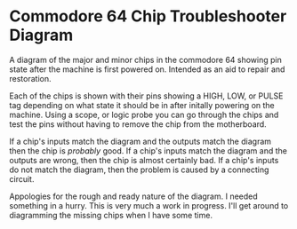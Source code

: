 # Commodore 64 Chip Troubleshooter Diagram

A diagram of the major and minor chips in the commodore 64 showing pin state after the machine is first powered on. Intended as an aid to repair and restoration.

Each of the chips is shown with their pins showing a HIGH, LOW, or PULSE tag depending on what state it should be in after
initally powering on the machine. Using a scope, or logic probe you can go through the chips and test the pins without having
to remove the chip from the motherboard.

If a chip's inputs match the diagram and the outputs match the diagram then the chip is *probably* good.
If a chip's inputs match the diagram and the outputs are wrong, then the chip is almost certainly bad.
If a chip's inputs do not match the diagram, then the problem is caused by a connecting circuit.

Appologies for the rough and ready nature of the diagram. I needed something in a hurry. This is very much a work in progress. I'll
get around to diagramming the missing chips when I have some time.
